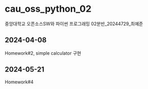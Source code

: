 # cau_oss_python_02
중앙대학교 오픈소스SW와 파이썬 프로그래밍 02분반_20244729_최예준

## 2024-04-08
Homework#2, simple calculator 구현

## 2024-05-21
Homework#4